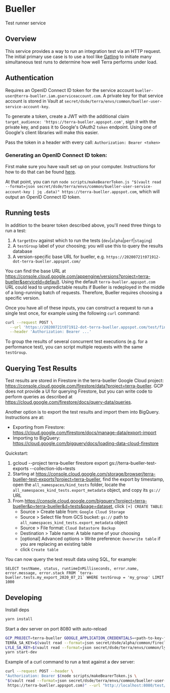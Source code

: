 # Bueller

Test runner service

## Overview

This service provides a way to run an integration test via an HTTP request. The initial primary use case is to use a tool like [Gatling](https://gatling.io/) to initiate many simultaneous test runs to determine how well Terra performs under load.

## Authentication

Requires an OpenID Connect ID token for the service account `bueller-user@terra-bueller.iam.gserviceaccount.com`. A private key for that service account is stored in Vault at `secret/dsde/terra/envs/common/bueller-user-service-account-key`.

To generate a token, create a JWT with the additional claim `target_audience: 'https://terra-bueller.appspot.com'`, sign it with the private key, and pass it to Google's OAuth2 `token` endpoint. Using one of Google's client libraries will make this easier.

Pass the token in a header with every call: `Authorization: Bearer <token>`

### Generating an OpenID Connect ID token: 

First make sure you have vault set up on your computer. Instructions for how to do that can be found [here](../Vault.md).

At that point, you can run `node scripts/makeBearerToken.js "$(vault read --format=json secret/dsde/terra/envs/common/bueller-user-service-account-key | jq .data)" https://terra-bueller.appspot.com`, which will output an OpenID Connect ID token.

## Running tests

In addition to the bearer token described above, you'll need three things to run a test:
1. A `targetEnv` against which to run the tests (`dev`|`alpha`|`perf`|`staging`)
1. A `testGroup` label of your choosing; you will use this to query the results database
1. A version-specific base URL for bueller, e.g. `https://20200721t071912-dot-terra-bueller.appspot.com/`

You can find the base URL at https://console.cloud.google.com/appengine/versions?project=terra-bueller&serviceId=default. Using the default `terra-bueller.appspot.com` URL could lead to unpredictable results if Bueller is redeployed in the middle of a long-running batch of requests. Therefore, Bueller requires choosing a specific version.

Once you have all of these inputs, you can construct a request to run a single test once, for example using the following `curl` command:
 
```bash
curl --request POST \
  --url 'https://20200721t071912-dot-terra-bueller.appspot.com/test/find-workflow?targetEnv=dev&testGroup=breilly-20200721' \
  --header 'Authorization: Bearer ...'
```

To group the results of several concurrent test executions (e.g. for a performance test), you can script multiple requests with the same `testGroup`.

## Querying Test Results

Test results are stored in Firestore in the terra-bueller Google Cloud project: https://console.cloud.google.com/firestore/data?project=terra-bueller. GCP does not provide a UI for querying Firestore, but you can write code to perform queries as described at https://cloud.google.com/firestore/docs/query-data/queries.

Another option is to export the test results and import them into BigQuery. Instructions are at:
* Exporting from Firestore: https://cloud.google.com/firestore/docs/manage-data/export-import
* Importing to BigQuery: https://cloud.google.com/bigquery/docs/loading-data-cloud-firestore

Quickstart:
1. gcloud --project terra-bueller firestore export gs://terra-bueller-test-exports --collection-ids=tests
1. Starting at https://console.cloud.google.com/storage/browser/terra-bueller-test-exports?project=terra-bueller, find the export by timestamp, open the `all_namespaces/kind_tests` folder, locate the `all_namespaces_kind_tests.export_metadata` object, and copy its `gs://` URL
1. From https://console.cloud.google.com/bigquery?project=terra-bueller&p=terra-bueller&d=tests&page=dataset, click `[+] CREATE TABLE`:
    * Source > Create table from: `Google Cloud Storage`
    * Source > Select file from GCS bucket: `gs://` path to `all_namespaces_kind_tests.export_metadata` object
    * Source > File format: `Cloud Datastore Backup`
    * Destination > Table name: A table name of your choosing
    * [optional] Advanced options > Write preference: `Overwrite table` if you are replacing an existing table
    * click `Create table`

You can now query the test result data using SQL, for example:
```app engine dockerfile template
SELECT testName, status, runtimeInMilliseconds, error.name, error.message, error.stack FROM `terra-bueller.tests.my_export_2020_07_21` WHERE testGroup = 'my_group' LIMIT 1000
```

## Developing

Install deps
```bash
yarn install
```

Start a dev server on port 8080 with auto-reload
```bash
GCP_PROJECT=terra-bueller GOOGLE_APPLICATION_CREDENTIALS=<path-to-key-file> \
TERRA_SA_KEY=$(vault read --format=json secret/dsde/alpha/common/firecloud-account.pem | jq .data) \
LYLE_SA_KEY=$(vault read --format=json secret/dsde/terra/envs/common/lyle-user-service-account-key | jq .data) \
yarn start-dev
```

Example of a curl command to run a test against a dev server:
```bash
curl --request POST --header \
"Authorization: Bearer $(node scripts/makeBearerToken.js \
"$(vault read --format=json secret/dsde/terra/envs/common/bueller-user-service-account-key | jq .data)" \
 https://terra-bueller.appspot.com)" --url "http://localhost:8080/test/find-workflow?targetEnv=dev"
```
